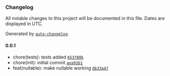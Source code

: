 ### Changelog

All notable changes to this project will be documented in this file. Dates are displayed in UTC.

Generated by [`auto-changelog`](https://github.com/CookPete/auto-changelog).

#### 0.0.1

- chore(tests): tests added [`653780b`](https://github.com/Celtian/ngx-nullable/commit/653780b3e537f1796b2118f6246b1cc859d077c2)
- chore(init): initial commit [`aea91b1`](https://github.com/Celtian/ngx-nullable/commit/aea91b19e4a4824518c753c02a1d862dafa27f25)
- feat(nullable): make nullable working [`db33a47`](https://github.com/Celtian/ngx-nullable/commit/db33a477c48caaab9fb3ebeaa66b9dc68e0399c4)
